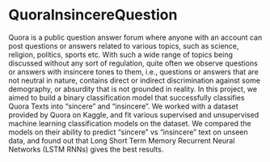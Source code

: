 # QuoraInsincereQuestion

Quora is a public question answer forum where anyone with an account can post questions or answers related to various topics, 
such as science, religion, politics, sports etc. With such a wide range of topics being discussed without any sort of 
regulation, quite often we observe questions or answers with insincere tones to them, i.e., questions or answers that 
are not neutral in nature, contains direct or indirect discrimination against some demography, or absurdity that is not 
grounded in reality. In this project, we aimed to build a binary classification model that successfully classifies 
Quora Texts into “sincere” and “insincere”. We worked with a dataset provided by Quora on Kaggle, and fit various 
supervised and unsupervised machine learning classification models on the dataset. We compared the models on their ability 
to predict “sincere” vs “insincere” text on unseen data, and found out that Long Short Term Memory Recurrent Neural Networks
(LSTM RNNs) gives the best results.
